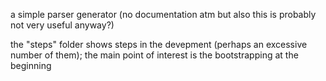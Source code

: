 a simple parser generator (no documentation atm but also this is probably not very useful anyway?)

the "steps" folder shows steps in the devepment (perhaps an excessive number of them); the main point of interest is the bootstrapping at the beginning